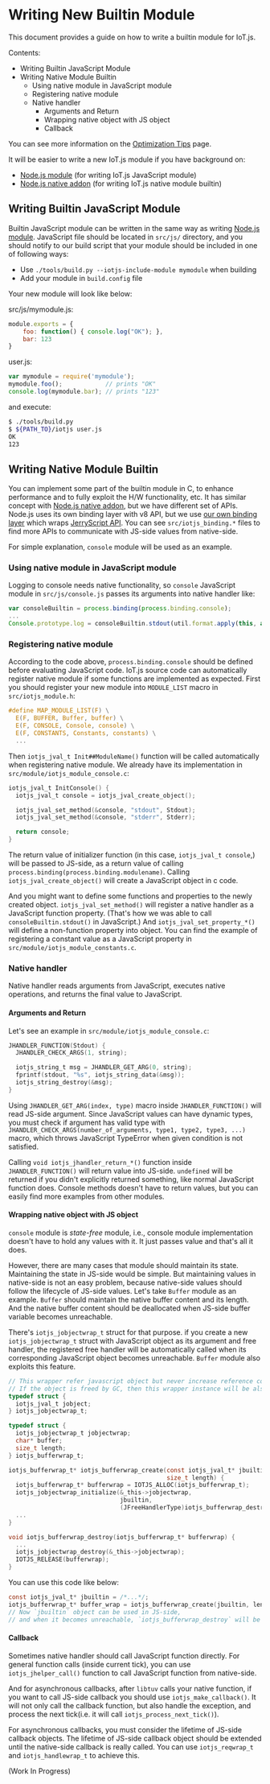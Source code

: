 Writing New Builtin Module
==========================

This document provides a guide on how to write a builtin module for IoT.js.

Contents:

* Writing Builtin JavaScript Module
* Writing Native Module Builtin
  - Using native module in JavaScript module
  - Registering native module
  - Native handler
    * Arguments and Return
    * Wrapping native object with JS object
    * Callback

You can see more information on the [Optimization Tips](Optimization-Tips.md) page.

It will be easier to write a new IoT.js module if you have background on:

- [Node.js module](https://nodejs.org/api/modules.html) (for writing IoT.js JavaScript module)
- [Node.js native addon](https://nodejs.org/api/addons.html) (for writing IoT.js native module builtin)

## Writing Builtin JavaScript Module

Builtin JavaScript module can be written in the same way as writing [Node.js module](https://nodejs.org/api/modules.html). JavaScript file should be located in `src/js/` directory, and you should notify to our build script that your module should be included in one of following ways:

* Use `./tools/build.py --iotjs-include-module mymodule` when building
* Add your module in `build.config` file

Your new module will look like below:

src/js/mymodule.js:
```javascript
module.exports = {
    foo: function() { console.log("OK"); },
    bar: 123
}
```

user.js:
```javascript
var mymodule = require('mymodule');
mymodule.foo();            // prints "OK"
console.log(mymodule.bar); // prints "123"
```

and execute:
```sh
$ ./tools/build.py
$ ${PATH_TO}/iotjs user.js
OK
123
```

## Writing Native Module Builtin

You can implement some part of the builtin module in C, to enhance performance and to fully exploit the H/W functionality, etc. It has similar concept with [Node.js native addon](https://nodejs.org/api/addons.html), but we have different set of APIs. Node.js uses its own binding layer with v8 API, but we use [our own binding layer](https://github.com/Samsung/iotjs/blob/master/src/iotjs_binding.h) which wraps [JerryScript API](https://github.com/Samsung/JerryScript/blob/master/jerry-core/jerry-api.h). You can see `src/iotjs_binding.*` files to find more APIs to communicate with JS-side values from native-side.

For simple explanation, `console` module will be used as an example.

### Using native module in JavaScript module

Logging to console needs native functionality, so `console` JavaScript module in `src/js/console.js` passes its arguments into native handler like:

```javascript
var consoleBuiltin = process.binding(process.binding.console);
...
Console.prototype.log = consoleBuiltin.stdout(util.format.apply(this, arguments) + '\n');
```

### Registering native module

According to the code above, `process.binding.console` should be defined before evaluating JavaScript code. IoT.js source code can automatically register native module if some functions are implemented as expected. First you should register your new module into `MODULE_LIST` macro in `src/iotjs_module.h`:
```c
#define MAP_MODULE_LIST(F) \
  E(F, BUFFER, Buffer, buffer) \
  E(F, CONSOLE, Console, console) \
  E(F, CONSTANTS, Constants, constants) \
  ...
```

Then `iotjs_jval_t Init##ModuleName()` function will be called automatically when registering native module. We already have its implementation in `src/module/iotjs_module_console.c`:
```c
iotjs_jval_t InitConsole() {
  iotjs_jval_t console = iotjs_jval_create_object();

  iotjs_jval_set_method(&console, "stdout", Stdout);
  iotjs_jval_set_method(&console, "stderr", Stderr);

  return console;
}
```
The return value of initializer function (in this case, `iotjs_jval_t console`,) will be passed to JS-side, as a return value of calling `process.binding(process.binding.modulename)`. Calling `iotjs_jval_create_object()` will create a JavaScript object in c code.

And you might want to define some functions and properties to the newly created object. `iotjs_jval_set_method()` will register a native handler as a JavaScript function property. (That's how we was able to call `consoleBuiltin.stdout()` in JavaScript.) And `iotjs_jval_set_property_*()` will define a non-function property into object. You can find the example of registering a constant value as a JavaScript property in `src/module/iotjs_module_constants.c`.

### Native handler

Native handler reads arguments from JavaScript, executes native operations, and returns the final value to JavaScript.

#### Arguments and Return

Let's see an example in `src/module/iotjs_module_console.c`:

```c
JHANDLER_FUNCTION(Stdout) {
  JHANDLER_CHECK_ARGS(1, string);

  iotjs_string_t msg = JHANDLER_GET_ARG(0, string);
  fprintf(stdout, "%s", iotjs_string_data(&msg));
  iotjs_string_destroy(&msg);
}
```

Using `JHANDLER_GET_ARG(index, type)` macro inside `JHANDLER_FUNCTION()` will read JS-side argument. Since JavaScript values can have dynamic types, you must check if argument has valid type with `JHANDLER_CHECK_ARGS(number_of_arguments, type1, type2, type3, ...)` macro, which throws JavaScript TypeError when given condition is not satisfied.

Calling `void iotjs_jhandler_return_*()` function inside `JHANDLER_FUNCTION()` will return value into JS-side. `undefined` will be returned if you didn't explicitly returned something, like normal JavaScript function does. Console methods doesn't have to return values, but you can easily find more examples from other modules.

#### Wrapping native object with JS object

`console` module is *state-free* module, i.e., console module implementation doesn't have to hold any values with it. It just passes value and that's all it does.

However, there are many cases that module should maintain its state. Maintaining the state in JS-side would be simple. But maintaining values in native-side is not an easy problem, because native-side values should follow the lifecycle of JS-side values. Let's take `Buffer` module as an example. `Buffer` should maintain the native buffer content and its length. And the native buffer content should be deallocated when JS-side buffer variable becomes unreachable.

There's `iotjs_jobjectwrap_t` struct for that purpose. if you create a new `iotjs_jobjectwrap_t` struct with JavaScript object as its argument and free handler, the registered free handler will be automatically called when its corresponding JavaScript object becomes unreachable. `Buffer` module also exploits this feature.

```c
// This wrapper refer javascript object but never increase reference count
// If the object is freed by GC, then this wrapper instance will be also freed.
typedef struct {
  iotjs_jval_t jobject;
} iotjs_jobjectwrap_t;

typedef struct {
  iotjs_jobjectwrap_t jobjectwrap;
  char* buffer;
  size_t length;
} iotjs_bufferwrap_t;

iotjs_bufferwrap_t* iotjs_bufferwrap_create(const iotjs_jval_t* jbuiltin,
                                            size_t length) {
  iotjs_bufferwrap_t* bufferwrap = IOTJS_ALLOC(iotjs_bufferwrap_t);
  iotjs_jobjectwrap_initialize(&_this->jobjectwrap,
                               jbuiltin,
                               (JFreeHandlerType)iotjs_bufferwrap_destroy); /* Automatically called */
  ...
}

void iotjs_bufferwrap_destroy(iotjs_bufferwrap_t* bufferwrap) {
  ...
  iotjs_jobjectwrap_destroy(&_this->jobjectwrap);
  IOTJS_RELEASE(bufferwrap);
}
```

You can use this code like below:

```c
const iotjs_jval_t* jbuiltin = /*...*/;
iotjs_bufferwrap_t* buffer_wrap = iotjs_bufferwrap_create(jbuiltin, length);
// Now `jbuiltin` object can be used in JS-side,
// and when it becomes unreachable, `iotjs_bufferwrap_destroy` will be called.
```

#### Callback

Sometimes native handler should call JavaScript function directly. For general function calls (inside current tick), you can use `iotjs_jhelper_call()` function to call JavaScript function from native-side.

And for asynchronous callbacks, after `libtuv` calls your native function, if you want to call JS-side callback you should use `iotjs_make_callback()`. It will not only call the callback function, but also handle the exception, and process the next tick(i.e. it will call `iotjs_process_next_tick()`).

For asynchronous callbacks, you must consider the lifetime of JS-side callback objects. The lifetime of JS-side callback object should be extended until the native-side callback is really called. You can use `iotjs_reqwrap_t` and `iotjs_handlewrap_t` to achieve this.

(Work In Progress)
